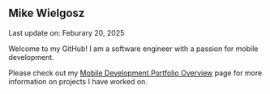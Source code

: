 ## Mike Wielgosz

Last update on: Feburary 20, 2025

Welcome to my GitHub! I am a software engineer with a passion for mobile development.

Please check out my [Mobile Development Portfolio Overview](MOBILE.md) page for more information on projects I have worked on.

<!--
**mwielgosz/mwielgosz** is a ✨ _special_ ✨ repository because its `README.md` (this file) appears on your GitHub profile.

Here are some ideas to get you started:

- 🔭 I’m currently working on ...
- 🌱 I’m currently learning ...
- 👯 I’m looking to collaborate on ...
- 🤔 I’m looking for help with ...
- 💬 Ask me about ...
- 📫 How to reach me: ...
- 😄 Pronouns: ...
- ⚡ Fun fact: ...
-->
